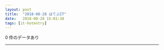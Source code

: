 ```yaml
---
layout: post
title:  "2018-08-28 はてぶIT"
date:   2018-08-28 15:01:38
tags: [it-hotentry]
---
```

0 件のデータあり

<hr>
